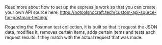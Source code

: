 Read more about how to set up the express.js work so that you can create your own API source here: https://notoolsnocraft.tech/custom-api-source-for-postman-testing/

Regarding the Postman test collection, it is built so that it request the JSON data, modifies it, removes certain items, adds certain items and tests each request results if they match with the actual request that was made.
